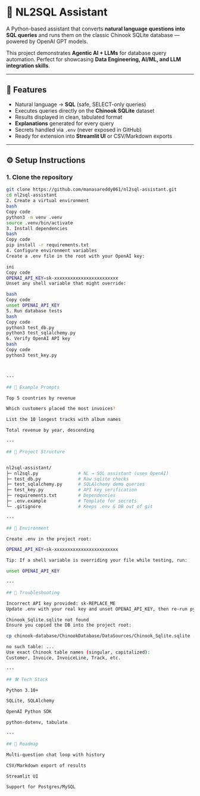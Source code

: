 # 🧠 NL2SQL Assistant

A Python-based assistant that converts **natural language questions into SQL queries** and runs them on the classic Chinook SQLite database — powered by OpenAI GPT models.

This project demonstrates **Agentic AI + LLMs** for database query automation. Perfect for showcasing **Data Engineering, AI/ML, and LLM integration skills**.

---

## 🚀 Features
- Natural language → **SQL** (safe, SELECT-only queries)
- Executes queries directly on the **Chinook SQLite** dataset
- Results displayed in clean, tabulated format
- **Explanations** generated for every query
- Secrets handled via `.env` (never exposed in GitHub)
- Ready for extension into **Streamlit UI** or CSV/Markdown exports

---

## ⚙️ Setup Instructions

### 1. Clone the repository
```bash
git clone https://github.com/manasareddy061/nl2sql-assistant.git
cd nl2sql-assistant
2. Create a virtual environment
bash
Copy code
python3 -m venv .venv
source .venv/bin/activate
3. Install dependencies
bash
Copy code
pip install -r requirements.txt
4. Configure environment variables
Create a .env file in the root with your OpenAI key:

ini
Copy code
OPENAI_API_KEY=sk-xxxxxxxxxxxxxxxxxxxxxxxx
Unset any shell variable that might override:

bash
Copy code
unset OPENAI_API_KEY
5. Run database tests
bash
Copy code
python3 test_db.py
python3 test_sqlalchemy.py
6. Verify OpenAI API key
bash
Copy code
python3 test_key.py



---

## 🧪 Example Prompts

Top 5 countries by revenue

Which customers placed the most invoices?

List the 10 longest tracks with album names

Total revenue by year, descending

---

## 📂 Project Structure


nl2sql-assistant/
├─ nl2sql.py               # NL → SQL assistant (uses OpenAI)
├─ test_db.py              # Raw sqlite checks
├─ test_sqlalchemy.py      # SQLAlchemy demo queries
├─ test_key.py             # API key verification
├─ requirements.txt        # Dependencies
├─ .env.example            # Template for secrets
└─ .gitignore              # Keeps .env & DB out of git

---

## 🔑 Environment

Create .env in the project root:

OPENAI_API_KEY=sk-xxxxxxxxxxxxxxxxxxxxxxxx

Tip: If a shell variable is overriding your file while testing, run:

unset OPENAI_API_KEY

---

## 🧰 Troubleshooting

Incorrect API key provided: sk-REPLACE_ME
Update .env with your real key and unset OPENAI_API_KEY, then re-run python3 test_key.py.

Chinook_Sqlite.sqlite not found
Ensure you copied the DB into the project root:

cp chinook-database/ChinookDatabase/DataSources/Chinook_Sqlite.sqlite .

no such table: ...
Use exact Chinook table names (singular, capitalized):
Customer, Invoice, InvoiceLine, Track, etc.

---

## 🛠 Tech Stack

Python 3.10+

SQLite, SQLAlchemy

OpenAI Python SDK

python-dotenv, tabulate

---

## 📌 Roadmap

Multi-question chat loop with history

CSV/Markdown export of results

Streamlit UI

Support for Postgres/MySQL
